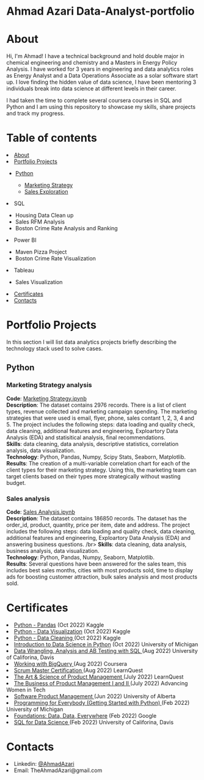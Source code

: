 # Ahmad Azari Data-Analyst-portfolio

# About

Hi, I'm Ahmad! I have a technical background and hold double major in chemical engineering and chemistry and a Masters in Energy Policy Analysis. I have worked for 3 years in engineering and data analytics roles as Energy Analyst and a Data Operations Associate as a solar software start up. I love finding the hidden value of data science, I have been mentoring 3 individuals break into data science at different levels in their career.

I had taken the time to complete several coursera courses in SQL and Python and I am using this repository to showcase my skills, share projects and track my progress. 


# Table of contents

<li> <a href="https://github.com/AhmadAzari/Data-Analyst-portfolio#about">About</a></li>
<li> <a href="https://github.com/AhmadAzari/Data-Analyst-portfolio#portfolio-projects">Portfolio Projects</a></li>
 <ul>
 <li> <a href="https://github.com/AhmadAzari/Data-Analyst-portfolio#python">Python</a></li>
 <ul>
      <li> <a href="https://github.com/AhmadAzari/Data-Analyst-portfolio#-marketing-strategy-analysis-">Marketing Strategy</a></li>
      <li> <a href="https://github.com/AhmadAzari/Data-Analyst-portfolio#sales-analysis-">Sales Exploration</a></li>
    </ul>
    </ul>
 <li>SQL</li>
 <ul>
      <li>Housing Data Clean up</li>
      <li>Sales RFM Analysis</li>
      <li>Boston Crime Rate Analysis and Ranking</li>
    </ul>
 <li>Power BI</li>
  <ul>
      <li>Maven Pizza Project</li>
      <li>Boston Crime Rate Visualization</li>
    </ul>
 <li>Tableau</li>
  <ul>
      <li>Sales Visualization</li>
    </ul>
 
<li> <a href="https://github.com/AhmadAzari/Data-Analyst-portfolio#certificates">Certificates</a></li>
<li> <a href="https://github.com/AhmadAzari/Data-Analyst-portfolio#contacts">Contacts</a></li>


# Portfolio Projects 

In this section I will list data analytics projects briefly describing the technology stack used to solve cases.

<h2>Python</h2> 

<h3> Marketing Strategy analysis </h3> 
<b>Code</b>:   <a href="https://github.com/AhmadAzari/Data-Analyst-portfolio/blob/main/Python%20Projects/Marketing%20Project/Marketing%20Strategy.ipynb">Marketing Strategy.ipynb</a>  </br>
<b>Description</b>: The dataset contains 2976 records. There is a list of client types, revenue collected and marketing campaign spending. The marketing strategies that were used is email, flyer, phone, sales contant 1, 2, 3, 4 and 5. The project includes the following steps: data loading and quality check, data cleaning, additional features and engineering, Exploartory Data Analysis (EDA) and statisitical analysis, final recommendations. </br>
<b>Skills</b>: data cleaning, data analysis, descriptive statistics, correlation analysis, data visualization. </br>
<b>Technology</b>: Python, Pandas, Numpy, Scipy Stats, Seaborn, Matplotlib. </br>
<b>Results</b>: The creation of a multi-variable correlation chart for each of the client types for their marketing strategy. Using this, the marketing team can target clients based on their types more strategically without wasting budget. 

<h3>Sales analysis </h3> 
<b>Code</b>:   <a href="https://github.com/AhmadAzari/Data-Analyst-portfolio/blob/main/Python%20Projects/Sales%20Analysis/Sales%20Analysis.ipynb">Sales Analysis.ipynb</a>  </br>
<b>Description</b>: The dataset contains 186850  records. The dataset has the order_id, product, quantity, price per item, date and address. The project includes the following steps: data loading and quality check, data cleaning, additional features and engineering, Exploartory Data Analysis (EDA) and answering business questions. /br>
<b>Skills</b>: data cleaning, data analysis, business analysis, data visualization. </br>
<b>Technology</b>: Python, Pandas, Numpy, Seaborn, Matplotlib. </br>
<b>Results</b>: Several questions have been answered for the sales team, this includes best sales months, cities with most products sold, time to display ads for boosting customer attraction, bulk sales analysis and most products sold.



# Certificates
<li> <a href="https://www.kaggle.com/learn/certification/ahmadazari/pandas">Python - Pandas</a> (Oct 2022) Kaggle</li>
<li> <a href="https://www.kaggle.com/learn/certification/ahmadazari/data-visualization">Python - Data Visualization</a> (Oct 2022) Kaggle</li>
<li> <a href="https://www.kaggle.com/learn/certification/ahmadazari/data-cleaning">Python - Data Cleaning </a> (Oct 2022) Kaggle</li>
<li> <a href="https://www.coursera.org/account/accomplishments/certificate/EQQDTYNPCDBV">Introduction to Data Science in Python</a> (Oct 2022) University of Michigan</li>
<li> <a href="https://www.coursera.org/account/accomplishments/certificate/RYFFLH4TMZKJ">Data Wrangling, Analysis and AB Testing with SQL </a> (Aug 2022) University of Califorina, Davis </li>
<li> <a href="https://www.coursera.org/account/accomplishments/certificate/5V6EZVEMG9HN">Working with BigQuery </a> (Aug 2022) Coursera</li>
<li> <a href="https://www.coursera.org/account/accomplishments/specialization/7PEH4BQLM3YU">Scrum Master Certification </a> (Aug 2022) LearnQuest</li>
<li> <a href="https://www.coursera.org/account/accomplishments/records/4BH4VP4XH8KY">The Art & Science of Product Management </a> (July 2022) LearnQuest</li>
<li> <a href="https://www.coursera.org/account/accomplishments/records/8WQYWTBR6FXQ"> The Business of Product Management I and II </a> (July 2022) Advancing Women in Tech</li>
<li> <a href="https://www.coursera.org/account/accomplishments/specialization/ZJKFGXEP5ZLD">Software Product Management </a> (Jun 2022) University of Alberta</li>
<li> <a href="https://www.coursera.org/account/accomplishments/certificate/LYNBEZPXU2UX">Programming for Everybody (Getting Started with
Python) </a> (Feb 2022) University of Michigan</li>
<li> <a href="https://www.coursera.org/account/accomplishments/verify/KQFJS4C3EQMQ"> Foundations: Data, Data, Everywhere</a> (Feb 2022) Google </li>
<li> <a href="https://www.coursera.org/account/accomplishments/verify/RT6BUSCMDHKG">SQL for Data Science </a> (Feb 2022) University of Califorina, Davis</li>


# Contacts
<li> Linkedin:  <a href="https://www.linkedin.com/in/ahmadazari/"> @AhmadAzari </a> </li>
<li> Email: TheAhmadAzari@gmail.com </li>
